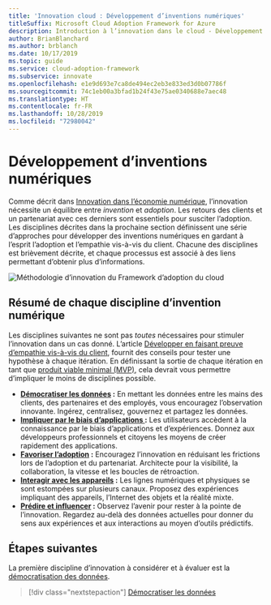 ```yaml
---
title: 'Innovation cloud : Développement d’inventions numériques'
titleSuffix: Microsoft Cloud Adoption Framework for Azure
description: Introduction à l’innovation dans le cloud - Développement d’inventions numériques
author: BrianBlanchard
ms.author: brblanch
ms.date: 10/17/2019
ms.topic: guide
ms.service: cloud-adoption-framework
ms.subservice: innovate
ms.openlocfilehash: e1e9d693e7ca8de494ec2eb3e833ed3d0b07786f
ms.sourcegitcommit: 74c1eb00a3bfad1b24f43e75ae0340688e7aec48
ms.translationtype: HT
ms.contentlocale: fr-FR
ms.lasthandoff: 10/28/2019
ms.locfileid: "72980042"
---
```

# <a name="developing-digital-inventions"></a>Développement d’inventions numériques

Comme décrit dans [Innovation dans l’économie numérique](./index.md), l’innovation nécessite un équilibre entre *invention* et *adoption*. Les retours des clients et un partenariat avec ces derniers sont essentiels pour susciter l’adoption. Les disciplines décrites dans la prochaine section définissent une série d’approches pour développer des inventions numériques en gardant à l’esprit l’adoption et l’empathie vis-à-vis du client. Chacune des disciplines est brièvement décrite, et chaque processus est associé à des liens permettant d’obtenir plus d’informations.

![Méthodologie d’innovation du Framework d’adoption du cloud](../../_images/innovate/innovate-methodology.png)

## <a name="summary-of-each-discipline-of-digital-invention"></a>Résumé de chaque discipline d’invention numérique

Les disciplines suivantes ne sont pas *toutes* nécessaires pour stimuler l’innovation dans un cas donné. L’article [Développer en faisant preuve d’empathie vis-à-vis du client](./build.md), fournit des conseils pour tester une hypothèse à chaque itération. En définissant la sortie de chaque itération en tant que [produit viable minimal (MVP)](https://docs.microsoft.com/azure/cloud-adoption-framework/govern/policy-compliance#minimum-viable-product-mvp-for-policy), cela devrait vous permettre d’impliquer le moins de disciplines possible.

- **[Démocratiser les données](./data.md) :** En mettant les données entre les mains des clients, des partenaires et des employés, vous encouragez l’observation innovante. Ingérez, centralisez, gouvernez et partagez les données.
- **[Impliquer par le biais d’applications ](./apps.md):** Les utilisateurs accèdent à la connaissance par le biais d’applications et d’expériences. Donnez aux développeurs professionnels et citoyens les moyens de créer rapidement des applications.
- **[Favoriser l’adoption](./ci-cd.md) :** Encouragez l’innovation en réduisant les frictions lors de l’adoption et du partenariat. Architecte pour la visibilité, la collaboration, la vitesse et les boucles de rétroaction.
- **[Interagir avec les appareils](./devices.md) :** Les lignes numériques et physiques se sont estompées sur plusieurs canaux. Proposez des expériences impliquant des appareils, l’Internet des objets et la réalité mixte.
- **[Prédire et influencer](./predict.md) :** Observez l’avenir pour rester à la pointe de l’innovation. Regardez au-delà des données actuelles pour donner du sens aux expériences et aux interactions au moyen d’outils prédictifs.

## <a name="next-steps"></a>Étapes suivantes

La première discipline d’innovation à considérer et à évaluer est la [démocratisation des données](./data.md).

> [!div class="nextstepaction"]
> [Démocratiser les données](./data.md)
